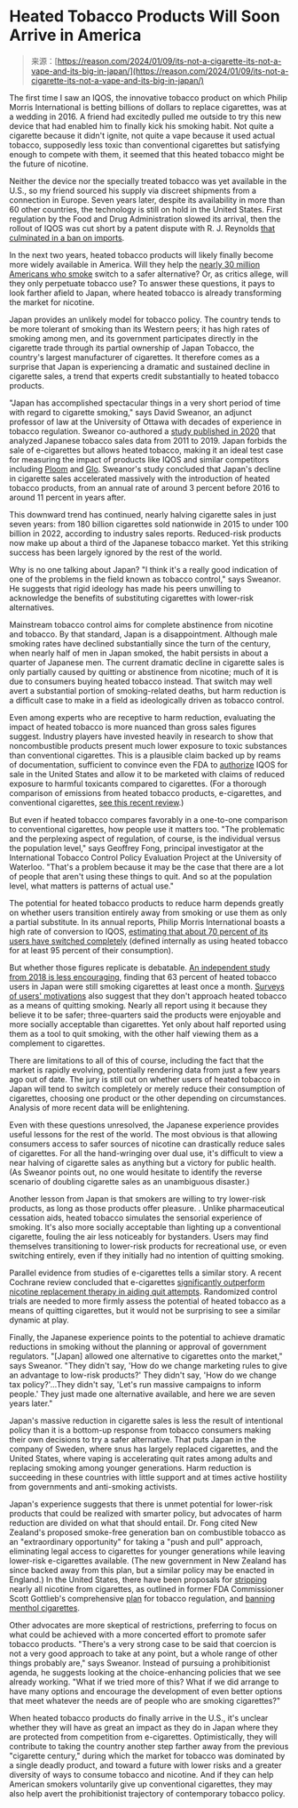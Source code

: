 <!--yml
category: 未分类
date: 2024-05-27 14:38:14
-->

# Heated Tobacco Products Will Soon Arrive in America

> 来源：[https://reason.com/2024/01/09/its-not-a-cigarette-its-not-a-vape-and-its-big-in-japan/](https://reason.com/2024/01/09/its-not-a-cigarette-its-not-a-vape-and-its-big-in-japan/)

The first time I saw an IQOS, the innovative tobacco product on which Philip Morris International is betting billions of dollars to replace cigarettes, was at a wedding in 2016\. A friend had excitedly pulled me outside to try this new device that had enabled him to finally kick his smoking habit. Not quite a cigarette because it didn't ignite, not quite a vape because it used actual tobacco, supposedly less toxic than conventional cigarettes but satisfying enough to compete with them, it seemed that this heated tobacco might be the future of nicotine.

Neither the device nor the specially treated tobacco was yet available in the U.S., so my friend sourced his supply via discreet shipments from a connection in Europe. Seven years later, despite its availability in more than 60 other countries, the technology is still on hold in the United States. First regulation by the Food and Drug Administration slowed its arrival, then the rollout of IQOS was cut short by a patent dispute with R. J. Reynolds [that culminated in a ban on imports](https://csnews.com/iqos-us-import-ban-goes-effect). 

In the next two years, heated tobacco products will likely finally become more widely available in America. Will they help the [nearly 30 million Americans who smoke](https://www.cdc.gov/tobacco/data_statistics/fact_sheets/fast_facts/index.htm) switch to a safer alternative? Or, as critics allege, will they only perpetuate tobacco use? To answer these questions, it pays to look farther afield to Japan, where heated tobacco is already transforming the market for nicotine.

Japan provides an unlikely model for tobacco policy. The country tends to be more tolerant of smoking than its Western peers; it has high rates of smoking among men, and its government participates directly in the cigarette trade through its partial ownership of Japan Tobacco, the country's largest manufacturer of cigarettes. It therefore comes as a surprise that Japan is experiencing a dramatic and sustained decline in cigarette sales, a trend that experts credit substantially to heated tobacco products.

"Japan has accomplished spectacular things in a very short period of time with regard to cigarette smoking," says David Sweanor, an adjunct professor of law at the University of Ottawa with decades of experience in tobacco regulation. Sweanor co-authored a [study published in 2020](https://www.mdpi.com/1660-4601/17/10/3570) that analyzed Japanese tobacco sales data from 2011 to 2019\. Japan forbids the sale of e-cigarettes but allows heated tobacco, making it an ideal test case for measuring the impact of products like IQOS and similar competitors including [Ploom](https://www.ploom.co.uk/en) and [Glo](https://www.discoverglo.com/). Sweanor's study concluded that Japan's decline in cigarette sales accelerated massively with the introduction of heated tobacco products, from an annual rate of around 3 percent before 2016 to around 11 percent in years after.

This downward trend has continued, nearly halving cigarette sales in just seven years: from 180 billion cigarettes sold nationwide in 2015 to under 100 billion in 2022, according to industry sales reports. Reduced-risk products now make up about a third of the Japanese tobacco market. Yet this striking success has been largely ignored by the rest of the world.

Why is no one talking about Japan? "I think it's a really good indication of one of the problems in the field known as tobacco control," says Sweanor. He suggests that rigid ideology has made his peers unwilling to acknowledge the benefits of substituting cigarettes with lower-risk alternatives.

Mainstream tobacco control aims for complete abstinence from nicotine and tobacco. By that standard, Japan is a disappointment. Although male smoking rates have declined substantially since the turn of the century, when nearly half of men in Japan smoked, the habit persists in about a quarter of Japanese men. The current dramatic decline in cigarette sales is only partially caused by quitting or abstinence from nicotine; much of it is due to consumers buying heated tobacco instead. That switch may well avert a substantial portion of smoking-related deaths, but harm reduction is a difficult case to make in a field as ideologically driven as tobacco control.

Even among experts who are receptive to harm reduction, evaluating the impact of heated tobacco is more nuanced than gross sales figures suggest. Industry players have invested heavily in research to show that noncombustible products present much lower exposure to toxic substances than conventional cigarettes. This is a plausible claim backed up by reams of documentation, sufficient to convince even the FDA to [authorize](https://www.fda.gov/media/139797/download) IQOS for sale in the United States and allow it to be marketed with claims of reduced exposure to harmful toxicants compared to cigarettes. (For a thorough comparison of emissions from heated tobacco products, e-cigarettes, and conventional cigarettes, [see this recent review](https://www.mdpi.com/2305-6304/11/12/947).) 

But even if heated tobacco compares favorably in a one-to-one comparison to conventional cigarettes, how people use it matters too. "The problematic and the perplexing aspect of regulation, of course, is the individual versus the population level," says Geoffrey Fong, principal investigator at the International Tobacco Control Policy Evaluation Project at the University of Waterloo. "That's a problem because it may be the case that there are a lot of people that aren't using these things to quit. And so at the population level, what matters is patterns of actual use."

The potential for heated tobacco products to reduce harm depends greatly on whether users transition entirely away from smoking or use them as only a partial substitute. In its annual reports, Philip Morris International boasts a high rate of conversion to IQOS, [estimating that about 70 percent of its users have switched completely](https://philipmorrisinternational.gcs-web.com/static-files/ff615399-bffc-43dc-8a0d-3c774ca2b63a) (defined internally as using heated tobacco for at least 95 percent of their consumption).

But whether those figures replicate is debatable. [An independent study from 2018 is less encouraging](https://www.mdpi.com/1660-4601/17/6/2098), finding that 63 percent of heated tobacco users in Japan were still smoking cigarettes at least once a month. [Surveys of users' motivations](https://pubmed.ncbi.nlm.nih.gov/33142757/) also suggest that they don't approach heated tobacco as a means of quitting smoking. Nearly all report using it because they believe it to be safer; three-quarters said the products were enjoyable and more socially acceptable than cigarettes. Yet only about half reported using them as a tool to quit smoking, with the other half viewing them as a complement to cigarettes.

There are limitations to all of this of course, including the fact that the market is rapidly evolving, potentially rendering data from just a few years ago out of date. The jury is still out on whether users of heated tobacco in Japan will tend to switch completely or merely reduce their consumption of cigarettes, choosing one product or the other depending on circumstances. Analysis of more recent data will be enlightening.

Even with these questions unresolved, the Japanese experience provides useful lessons for the rest of the world. The most obvious is that allowing consumers access to safer sources of nicotine can drastically reduce sales of cigarettes. For all the hand-wringing over dual use, it's difficult to view a near halving of cigarette sales as anything but a victory for public health. (As Sweanor points out, no one would hesitate to identify the reverse scenario of doubling cigarette sales as an unambiguous disaster.)

Another lesson from Japan is that smokers are willing to try lower-risk products, as long as those products offer pleasure. . Unlike pharmaceutical cessation aids, heated tobacco simulates the sensorial experience of smoking. It's also more socially acceptable than lighting up a conventional cigarette, fouling the air less noticeably for bystanders. Users may find themselves transitioning to lower-risk products for recreational use, or even switching entirely, even if they initially had no intention of quitting smoking.

Parallel evidence from studies of e-cigarettes tells a similar story. A recent Cochrane review concluded that e-cigarettes [significantly outperform nicotine replacement therapy in aiding quit attempts](https://www.cochranelibrary.com/cdsr/doi/10.1002/14651858.CD010216.pub7/full). Randomized control trials are needed to more firmly assess the potential of heated tobacco as a means of quitting cigarettes, but it would not be surprising to see a similar dynamic at play.

Finally, the Japanese experience points to the potential to achieve dramatic reductions in smoking without the planning or approval of government regulators. "[Japan] allowed one alternative to cigarettes onto the market," says Sweanor. "They didn't say, 'How do we change marketing rules to give an advantage to low-risk products?' They didn't say, 'How do we change tax policy?'…They didn't say, 'Let's run massive campaigns to inform people.' They just made one alternative available, and here we are seven years later."

Japan's massive reduction in cigarette sales is less the result of intentional policy than it is a bottom-up response from tobacco consumers making their own decisions to try a safer alternative. That puts Japan in the company of Sweden, where snus has largely replaced cigarettes, and the United States, where vaping is accelerating quit rates among adults and replacing smoking among younger generations. Harm reduction is succeeding in these countries with little support and at times active hostility from governments and anti-smoking activists.

Japan's experience suggests that there is unmet potential for lower-risk products that could be realized with smarter policy, but advocates of harm reduction are divided on what that should entail. Dr. Fong cited New Zealand's proposed smoke-free generation ban on combustible tobacco as an "extraordinary opportunity" for taking a "push and pull" approach, eliminating legal access to cigarettes for younger generations while leaving lower-risk e-cigarettes available. (The new government in New Zealand has since backed away from this plan, but a similar policy may be enacted in England.) In the United States, there have been proposals for [stripping](https://www.fda.gov/news-events/press-announcements/fda-announces-comprehensive-regulatory-plan-shift-trajectory-tobacco-related-disease-death) nearly all nicotine from cigarettes, as outlined in former FDA Commissioner Scott Gottlieb's comprehensive [plan](https://www.fda.gov/tobacco-products/ctp-newsroom/fdas-comprehensive-plan-tobacco-and-nicotine-regulation) for tobacco regulation, and [banning menthol cigarettes](https://reason.com/2022/04/28/the-fdas-menthol-cigarette-ban-is-a-racial-justice-issue-but-not-in-the-way-its-supporters-mean/).

Other advocates are more skeptical of restrictions, preferring to focus on what could be achieved with a more concerted effort to promote safer tobacco products. "There's a very strong case to be said that coercion is not a very good approach to take at any point, but a whole range of other things probably are," says Sweanor. Instead of pursuing a prohibitionist agenda, he suggests looking at the choice-enhancing policies that we see already working. "What if we tried more of this? What if we did arrange to have many options and encourage the development of even better options that meet whatever the needs are of people who are smoking cigarettes?"

When heated tobacco products do finally arrive in the U.S., it's unclear whether they will have as great an impact as they do in Japan where they are protected from competition from e-cigarettes. Optimistically, they will contribute to taking the country another step farther away from the previous "cigarette century," during which the market for tobacco was dominated by a single deadly product, and toward a future with lower risks and a greater diversity of ways to consume tobacco and nicotine. And if they can help American smokers voluntarily give up conventional cigarettes, they may also help avert the prohibitionist trajectory of contemporary tobacco policy.